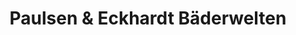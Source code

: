 ---
title: "Paulsen & Eckhardt Bäderwelten"
url: /kritzmow/paulsen-und-eckhardt-baederwelten/
shop: Badezimmer
---